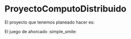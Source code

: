 # ProyectoComputoDistribuido

El proyecto que tenemos planeado hacer es:
  
  El juego de ahorcado :simple_smile:
